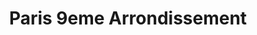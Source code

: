 ---
title: Paris 9eme Arrondissement
url: /paris-9eme-arrondissement/
latitude: 48.876
longitude: 2.341
---